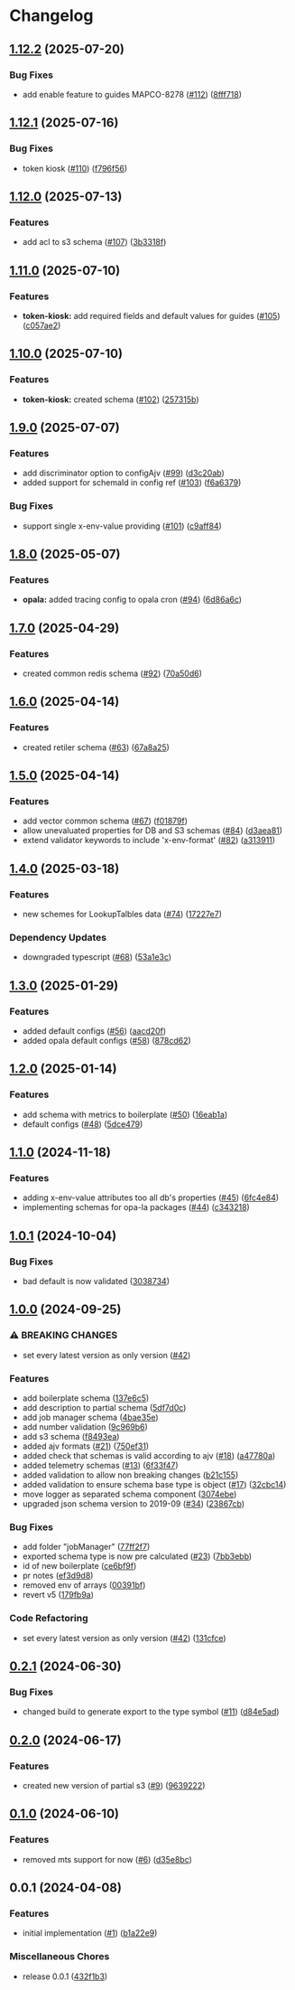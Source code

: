 # Changelog

## [1.12.2](https://github.com/MapColonies/schemas/compare/v1.12.1...v1.12.2) (2025-07-20)


### Bug Fixes

* add enable feature to guides MAPCO-8278 ([#112](https://github.com/MapColonies/schemas/issues/112)) ([8fff718](https://github.com/MapColonies/schemas/commit/8fff718479557283747759ec34c35e24ff68b0dc))

## [1.12.1](https://github.com/MapColonies/schemas/compare/v1.12.0...v1.12.1) (2025-07-16)


### Bug Fixes

* token kiosk ([#110](https://github.com/MapColonies/schemas/issues/110)) ([f796f56](https://github.com/MapColonies/schemas/commit/f796f56868793fb2ccb28763fe14a565ee74858a))

## [1.12.0](https://github.com/MapColonies/schemas/compare/v1.11.0...v1.12.0) (2025-07-13)


### Features

* add acl to s3 schema ([#107](https://github.com/MapColonies/schemas/issues/107)) ([3b3318f](https://github.com/MapColonies/schemas/commit/3b3318fc64e34be6599c427defd691cd07b65070))

## [1.11.0](https://github.com/MapColonies/schemas/compare/v1.10.0...v1.11.0) (2025-07-10)


### Features

* **token-kiosk:** add required fields and default values for guides ([#105](https://github.com/MapColonies/schemas/issues/105)) ([c057ae2](https://github.com/MapColonies/schemas/commit/c057ae266873ef4f3f3c3c82253f5a2287c9b228))

## [1.10.0](https://github.com/MapColonies/schemas/compare/v1.9.0...v1.10.0) (2025-07-10)


### Features

* **token-kiosk:** created schema ([#102](https://github.com/MapColonies/schemas/issues/102)) ([257315b](https://github.com/MapColonies/schemas/commit/257315b677e268e64cbb002213b5fd9b96d53f7e))

## [1.9.0](https://github.com/MapColonies/schemas/compare/v1.8.0...v1.9.0) (2025-07-07)


### Features

* add discriminator option to configAjv ([#99](https://github.com/MapColonies/schemas/issues/99)) ([d3c20ab](https://github.com/MapColonies/schemas/commit/d3c20abbba0526aef33a93f51a43238d3059de5f))
* added support for schemaId in config ref ([#103](https://github.com/MapColonies/schemas/issues/103)) ([f6a6379](https://github.com/MapColonies/schemas/commit/f6a637989a9d1b2fbb65c0493155af29f6b240c9))


### Bug Fixes

* support single x-env-value providing ([#101](https://github.com/MapColonies/schemas/issues/101)) ([c9aff84](https://github.com/MapColonies/schemas/commit/c9aff84a391c3c59be1feb72af69ce2c7c05b25f))

## [1.8.0](https://github.com/MapColonies/schemas/compare/v1.7.0...v1.8.0) (2025-05-07)


### Features

* **opala:** added tracing config to opala cron ([#94](https://github.com/MapColonies/schemas/issues/94)) ([6d86a6c](https://github.com/MapColonies/schemas/commit/6d86a6cfca86c27a2f2dd44a1a94e149e3c362e7))

## [1.7.0](https://github.com/MapColonies/schemas/compare/v1.6.0...v1.7.0) (2025-04-29)


### Features

* created common redis schema ([#92](https://github.com/MapColonies/schemas/issues/92)) ([70a50d6](https://github.com/MapColonies/schemas/commit/70a50d6e85c797c8a1be46bba4e55e6d0176caf5))

## [1.6.0](https://github.com/MapColonies/schemas/compare/v1.5.0...v1.6.0) (2025-04-14)


### Features

* created retiler schema ([#63](https://github.com/MapColonies/schemas/issues/63)) ([67a8a25](https://github.com/MapColonies/schemas/commit/67a8a25e3e63360c30641fb38ce4086833eec438))

## [1.5.0](https://github.com/MapColonies/schemas/compare/v1.4.0...v1.5.0) (2025-04-14)


### Features

* add vector common schema ([#67](https://github.com/MapColonies/schemas/issues/67)) ([f01879f](https://github.com/MapColonies/schemas/commit/f01879ff668aa3a335b1eb51cf7d8cf3bb469143))
* allow unevaluated properties for DB and S3 schemas ([#84](https://github.com/MapColonies/schemas/issues/84)) ([d3aea81](https://github.com/MapColonies/schemas/commit/d3aea81fc173def1988781d2bf94103f43f98523))
* extend validator keywords to include 'x-env-format' ([#82](https://github.com/MapColonies/schemas/issues/82)) ([a313911](https://github.com/MapColonies/schemas/commit/a3139112c0ae07101adce9b0c89f77361b97245a))

## [1.4.0](https://github.com/MapColonies/schemas/compare/v1.3.0...v1.4.0) (2025-03-18)


### Features

* new schemes for LookupTalbles data ([#74](https://github.com/MapColonies/schemas/issues/74)) ([17227e7](https://github.com/MapColonies/schemas/commit/17227e71ea3f6a7505df04f040d50582f82e8b7c))


### Dependency Updates

* downgraded typescript ([#68](https://github.com/MapColonies/schemas/issues/68)) ([53a1e3c](https://github.com/MapColonies/schemas/commit/53a1e3c05c6c6608793958a05678fc6eb17bddc2))

## [1.3.0](https://github.com/MapColonies/schemas/compare/v1.2.0...v1.3.0) (2025-01-29)


### Features

* added default configs ([#56](https://github.com/MapColonies/schemas/issues/56)) ([aacd20f](https://github.com/MapColonies/schemas/commit/aacd20fb5b04ab865e8379ba2d747601c0956bdb))
* added opala default configs ([#58](https://github.com/MapColonies/schemas/issues/58)) ([878cd62](https://github.com/MapColonies/schemas/commit/878cd62246a032ef4bf4452fc7d8d69a3231b3fd))

## [1.2.0](https://github.com/MapColonies/schemas/compare/v1.1.0...v1.2.0) (2025-01-14)


### Features

* add schema with metrics to boilerplate ([#50](https://github.com/MapColonies/schemas/issues/50)) ([16eab1a](https://github.com/MapColonies/schemas/commit/16eab1a2950ab285e5904ccb04fae6b37f684daf))
* default configs ([#48](https://github.com/MapColonies/schemas/issues/48)) ([5dce479](https://github.com/MapColonies/schemas/commit/5dce479bcdaaf4bf1c0aef5cc3b31d65485c0b5e))

## [1.1.0](https://github.com/MapColonies/schemas/compare/v1.0.1...v1.1.0) (2024-11-18)


### Features

* adding x-env-value attributes too all db's properties ([#45](https://github.com/MapColonies/schemas/issues/45)) ([6fc4e84](https://github.com/MapColonies/schemas/commit/6fc4e84de65e8b73c04eda615bb37c32eed5018c))
* implementing schemas for opa-la packages ([#44](https://github.com/MapColonies/schemas/issues/44)) ([c343218](https://github.com/MapColonies/schemas/commit/c3432180fe75ef7015ababe367aedfe6c4d4e84c))

## [1.0.1](https://github.com/MapColonies/schemas/compare/v1.0.0...v1.0.1) (2024-10-04)


### Bug Fixes

* bad default is now validated ([3038734](https://github.com/MapColonies/schemas/commit/30387340183f360bf0e5980feea239a6e19bd914))

## [1.0.0](https://github.com/MapColonies/schemas/compare/v0.2.1...v1.0.0) (2024-09-25)


### ⚠ BREAKING CHANGES

* set every latest version as only version ([#42](https://github.com/MapColonies/schemas/issues/42))

### Features

* add boilerplate schema ([137e6c5](https://github.com/MapColonies/schemas/commit/137e6c5f39f35f9ba1147fee3e2e1e40794a7621))
* add description to partial schema ([5df7d0c](https://github.com/MapColonies/schemas/commit/5df7d0c2f9ae5d24c17ed58aee4c98b8e66edbc8))
* add job manager schema ([4bae35e](https://github.com/MapColonies/schemas/commit/4bae35e22d0cd78e386c2d1916b2f29f019db692))
* add number validation ([9c969b6](https://github.com/MapColonies/schemas/commit/9c969b6b47ab782790aafa604f173bf65fd56ac2))
* add s3 schema ([f8493ea](https://github.com/MapColonies/schemas/commit/f8493eacb2bb9228afc4389d68c24cb9531d2f27))
* added ajv formats ([#21](https://github.com/MapColonies/schemas/issues/21)) ([750ef31](https://github.com/MapColonies/schemas/commit/750ef31e2a517714de1708dffe354bb6ee23eb83))
* added check that schemas is valid according to ajv ([#18](https://github.com/MapColonies/schemas/issues/18)) ([a47780a](https://github.com/MapColonies/schemas/commit/a47780a433fa855067ef86552af6b8ee54c7641b))
* added telemetry schemas ([#13](https://github.com/MapColonies/schemas/issues/13)) ([6f33f47](https://github.com/MapColonies/schemas/commit/6f33f479d0322fecf144dd1133b0f0bbe6edd324))
* added validation to allow non breaking changes ([b21c155](https://github.com/MapColonies/schemas/commit/b21c155bb0688d27f5543a0aba6f8f297385bec9))
* added validation to ensure schema base type is object ([#17](https://github.com/MapColonies/schemas/issues/17)) ([32cbc14](https://github.com/MapColonies/schemas/commit/32cbc149bc598d6731d8c37a74f756b2fd0253ad))
* move logger as separated schema component ([3074ebe](https://github.com/MapColonies/schemas/commit/3074ebea314832380e8bf0c47f1a3c2e7b8e1ef0))
* upgraded json schema version to 2019-09 ([#34](https://github.com/MapColonies/schemas/issues/34)) ([23867cb](https://github.com/MapColonies/schemas/commit/23867cbfb1827a32ee6dae89813774972fb2deb9))


### Bug Fixes

* add folder "jobManager" ([77ff2f7](https://github.com/MapColonies/schemas/commit/77ff2f72faa327c8f8893ed0c4a3368910bcaf24))
* exported schema type is now pre calculated ([#23](https://github.com/MapColonies/schemas/issues/23)) ([7bb3ebb](https://github.com/MapColonies/schemas/commit/7bb3ebb0233ba724c1f867773a8715c0a3efbf42))
* id of new boilerplate ([ce6bf9f](https://github.com/MapColonies/schemas/commit/ce6bf9f4645bfb553d11b546b4255775482ada82))
* pr notes ([ef3d9d8](https://github.com/MapColonies/schemas/commit/ef3d9d876e33a1b5c8722b03125ccf59d763c252))
* removed env of arrays ([00391bf](https://github.com/MapColonies/schemas/commit/00391bfb4bd56fcebdd71fa095a79f9e8572f549))
* revert v5 ([179fb9a](https://github.com/MapColonies/schemas/commit/179fb9a524d95644d37964aa79884fdb287514cf))


### Code Refactoring

* set every latest version as only version ([#42](https://github.com/MapColonies/schemas/issues/42)) ([131cfce](https://github.com/MapColonies/schemas/commit/131cfce70730bcf722d194b547ed1d77015c9235))

## [0.2.1](https://github.com/MapColonies/schemas/compare/v0.2.0...v0.2.1) (2024-06-30)


### Bug Fixes

* changed build to generate export to the type symbol ([#11](https://github.com/MapColonies/schemas/issues/11)) ([d84e5ad](https://github.com/MapColonies/schemas/commit/d84e5ad0b80cb2009d367cbdc180dc05d774c4d7))

## [0.2.0](https://github.com/MapColonies/schemas/compare/v0.1.0...v0.2.0) (2024-06-17)


### Features

* created new version of partial s3 ([#9](https://github.com/MapColonies/schemas/issues/9)) ([9639222](https://github.com/MapColonies/schemas/commit/9639222d3fe6f24ddfa19fa773dbf8dae1bd9332))

## [0.1.0](https://github.com/MapColonies/schemas/compare/v0.0.1...v0.1.0) (2024-06-10)


### Features

* removed mts support for now ([#6](https://github.com/MapColonies/schemas/issues/6)) ([d35e8bc](https://github.com/MapColonies/schemas/commit/d35e8bc676a3af75c73851fa9e288df8da85cbb2))

## 0.0.1 (2024-04-08)


### Features

* initial implementation  ([#1](https://github.com/MapColonies/schemas/issues/1)) ([b1a22e9](https://github.com/MapColonies/schemas/commit/b1a22e9cd14fe4afaa960ef9cf01096743edda15))


### Miscellaneous Chores

* release 0.0.1 ([432f1b3](https://github.com/MapColonies/schemas/commit/432f1b3d659fe0bd9acec687db8ae6efacf4f49b))
